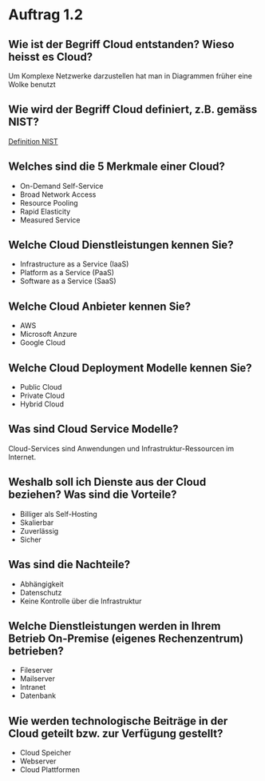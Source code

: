 # Auftrag 1.2

## Wie ist der Begriff Cloud entstanden? Wieso heisst es Cloud?
Um Komplexe Netzwerke darzustellen hat man in Diagrammen früher eine Wolke benutzt

## Wie wird der Begriff Cloud definiert, z.B. gemäss NIST?
[Definition NIST](https://nvlpubs.nist.gov/nistpubs/legacy/sp/nistspecialpublication800-145.pdf)

## Welches sind die 5 Merkmale einer Cloud?
- On-Demand Self-Service
- Broad Network Access
- Resource Pooling
- Rapid Elasticity
- Measured Service
## Welche Cloud Dienstleistungen kennen Sie?
- Infrastructure as a Service (IaaS)
- Platform as a Service (PaaS)
- Software as a Service (SaaS)
## Welche Cloud Anbieter kennen Sie?
- AWS
- Microsoft Anzure
- Google Cloud
## Welche Cloud Deployment Modelle kennen Sie?
- Public Cloud
- Private Cloud
- Hybrid Cloud
## Was sind Cloud Service Modelle?
Cloud-Services sind Anwendungen und Infrastruktur-Ressourcen im Internet.
## Weshalb soll ich Dienste aus der Cloud beziehen? Was sind die Vorteile?
- Billiger als Self-Hosting
- Skalierbar
- Zuverlässig
- Sicher
## Was sind die Nachteile?
- Abhängigkeit
- Datenschutz
- Keine Kontrolle über die Infrastruktur
## Welche Dienstleistungen werden in Ihrem Betrieb On-Premise (eigenes Rechenzentrum) betrieben?
- Fileserver
- Mailserver
- Intranet
- Datenbank
## Wie werden technologische Beiträge in der Cloud geteilt bzw. zur Verfügung gestellt?
- Cloud Speicher
- Webserver
- Cloud Plattformen